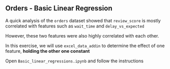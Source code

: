 ## Orders - Basic Linear Regression

A quick analysis of the `orders` dataset showed that `review_score` is mostly correlated with features such as `wait_time` and `delay_vs_expected`

However, these two features were also highly correlated with each other.

In this exercise, we will use `excel_data_addin` to determine the effect of one feature, **holding the other one constant**

Open `Basic_linear_regressions.ipynb` and follow the instructions
